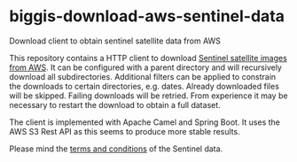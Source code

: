 # biggis-download-aws-sentinel-data
Download client to obtain sentinel satellite data from AWS

This repository contains a HTTP client to download [Sentinel satellite images from AWS](http://sentinel-pds.s3-website.eu-central-1.amazonaws.com/).
It can be configured with a parent directory and will recursively download all subdirectories. 
Additional filters can be applied to constrain the downloads to certain directories, e.g. dates.
Already downloaded files will be skipped.
Failing downloads will be retried.
From experience it may be necessary to restart the download to obtain a full dataset.

The client is implemented with Apache Camel and Spring Boot.
It uses the AWS S3 Rest API as this seems to produce more stable results.

Please mind the [terms and conditions](https://scihub.copernicus.eu/twiki/do/view/SciHubWebPortal/TermsConditions) of the Sentinel data.
